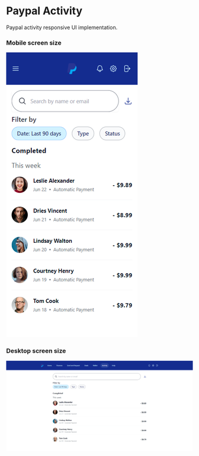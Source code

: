 # Paypal Activity
Paypal activity responsive UI implementation.

### Mobile screen size
![Mobile screenshot](./screenshots/mobile.png)

### Desktop screen size
![Desktop screenshot](./screenshots/desktop.png)